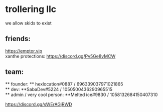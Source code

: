 # trollering llc  
 we allow skids to exist  
 
## friends:  
https://emptor.vip  
xanthe protections: https://discord.gg/Pv5Ge8vMCW  

## team:  
** founder: ** hexlocation#0887 / 696339037971021865  
** dev: **SabaDev#5224 / 1050500436290965515  
** admin / very cool person: **Melted ice#9830 / 1058132684150407310  
   
https://discord.gg/sWErAGjRWD
